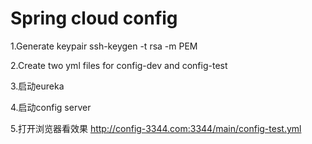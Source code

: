 # Spring cloud config

1.Generate keypair 
ssh-keygen -t rsa -m PEM

2.Create two yml files for config-dev and config-test

3.启动eureka

4.启动config server

5.打开浏览器看效果
http://config-3344.com:3344/main/config-test.yml

